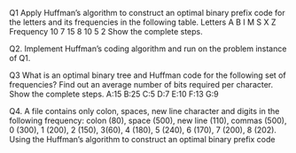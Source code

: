 <!-- Session 4: Huffman’s Coding Algorithm -->

Q1 Apply Huffman’s algorithm to construct an optimal binary prefix code for
the letters and its frequencies in the following table.
            Letters     A B I M  S  X Z
            Frequency  10 7 15 8 10 5 2
Show the complete steps.

Q2. Implement Huffman’s coding algorithm and run on the problem instance
of Q1.

Q3 What is an optimal binary tree and Huffman code for the following set of
frequencies? Find out an average number of bits required per character. Show
the complete steps.
    A:15 B:25 C:5 D:7 E:10 F:13 G:9

Q4. A file contains only colon, spaces, new line character and digits in the
following frequency:
colon (80), space (500), new line (110), commas (500), 0 (300), 1 (200), 2
(150), 3(60), 4 (180), 5 (240), 6 (170), 7 (200), 8 (202).
Using the Huffman’s algorithm to construct an optimal binary prefix code